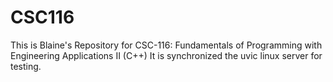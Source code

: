 # CSC116
This is Blaine's Repository for CSC-116: Fundamentals of Programming with Engineering Applications II (C++)
It is synchronized the uvic linux server for testing.

